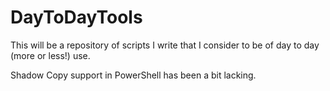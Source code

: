 # DayToDayTools

This will be a repository of scripts I write that I consider to be of day to day (more or less!) use.

Shadow Copy support in PowerShell has been a bit lacking.  
